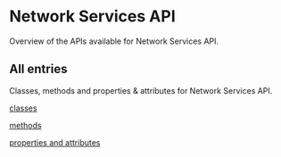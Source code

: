 [
This is a templated file. Adding content to this file may result in it being
reverted. Instead, if you want to place additional content, create an
"overview_content.md" file in `docs/` directory. The Sphinx tool will
pick up on the content and merge the content.
]: #

# Network Services API

Overview of the APIs available for Network Services API.

## All entries

Classes, methods and properties & attributes for
Network Services API.

[classes](https://cloud.google.com/python/docs/reference/networkservices/latest/summary_class.html)

[methods](https://cloud.google.com/python/docs/reference/networkservices/latest/summary_method.html)

[properties and
attributes](https://cloud.google.com/python/docs/reference/networkservices/latest/summary_property.html)
